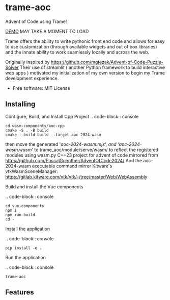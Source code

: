 trame-aoc
=========

Advent of Code using Trame!

[DEMO](https://trame-aoc-czdyaferdehpcfd7.canadacentral-01.azurewebsites.net/index.html)
MAY TAKE A MOMENT TO LOAD

Trame offers the ability to write pythonic front end code and allows for easy to use customization (through available widgets and out of box libraries) and the innate ability to work seamlessly locally and across the web.

Originally inspired by https://github.com/mgtezak/Advent-of-Code-Puzzle-Solver
Their use of streamlit ( another Python framework to build interactive web apps )
motivated my initialization of my own version to begin my Trame development experience.

* Free software: MIT License


Installing
----------

Configure, Build, and Install Cpp Project
.. code-block:: console

    cd wasm-components/aoc-cpp
    cmake -S . -B build
    cmake --build build --target aoc-2024-wasm

then move the generated  '*aoc-2024-wasm.mjs', and 'aoc-2024-wasm.wasm*'
to trame_aoc/module/serve/wasm/ to reflect the registered modules using wasm.py
C++23 project for advent of code mirrored from https://github.com/PascalGuenther/AdventOfCode2024/
And the aoc-2024-wasm executable command mirror Kitware's vtkWasmSceneManager: https://gitlab.kitware.com/vtk/vtk/-/tree/master/Web/WebAssembly


Build and install the Vue components

.. code-block:: console

    cd vue-components
    npm i
    npm run build
    cd -

Install the application

.. code-block:: console

    pip install -e .


Run the application

.. code-block:: console

    trame-aoc

Features
--------
